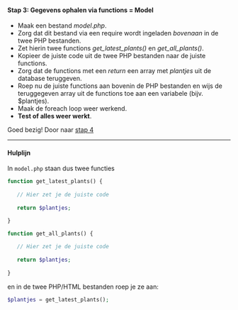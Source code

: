 #### Stap 3: Gegevens ophalen via functions = Model
- Maak een bestand *model.php*.
- Zorg dat dit bestand via een require wordt ingeladen *bovenaan* in de twee PHP bestanden.
- Zet hierin twee functions *get_latest_plants()* en *get_all_plants()*.
- Kopieer de juiste code uit de twee PHP bestanden naar de juiste functions.
- Zorg dat de functions met een *return* een array met *plantjes* uit de database teruggeven.
- Roep nu de juiste functions aan bovenin de PHP bestanden en wijs de teruggegeven array uit de functions toe aan een variabele (bijv. $plantjes).
- Maak de foreach loop weer werkend.
- **Test of alles weer werkt**.

Goed bezig! Door naar [stap 4](Stap4.md)

---
#### Hulplijn
In `model.php` staan dus twee functies

```php
function get_latest_plants() {
   
   // Hier zet je de juiste code
   
   return $plantjes;

}

function get_all_plants() {
   
   // Hier zet je de juiste code
 
   return $plantjes;
   
}
```

en in de twee PHP/HTML bestanden roep je ze aan:

```php
$plantjes = get_latest_plants();
```